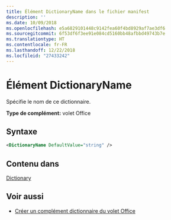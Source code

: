 ```yaml
---
title: Élément DictionaryName dans le fichier manifest
description: ''
ms.date: 10/09/2018
ms.openlocfilehash: e5a6829101448c9142fea60f4bd8929af7ae3df6
ms.sourcegitcommit: 6f53df6f3ee91e084cd5160bb48afbbd49743b7e
ms.translationtype: HT
ms.contentlocale: fr-FR
ms.lasthandoff: 12/22/2018
ms.locfileid: "27433242"
---
```

# <a name="dictionaryname-element"></a>Élément DictionaryName

Spécifie le nom de ce dictionnaire.

**Type de complément:** volet Office

## <a name="syntax"></a>Syntaxe

```XML
<DictionaryName DefaultValue="string" />
```

## <a name="contained-in"></a>Contenu dans

[Dictionary](dictionary.md)

## <a name="see-also"></a>Voir aussi

- [Créer un complément dictionnaire du volet Office](https://docs.microsoft.com/office/dev/add-ins/word/dictionary-task-pane-add-ins)
    
